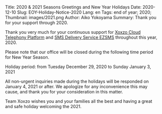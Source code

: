 Title: 2020 &amp; 2021 Seasons Greetings and New Year Holidays
Date: 2020-12-10
Slug: EOY-Holiday-Notice-2020
Lang: en
Tags: end of year; 2020;
Thumbnail: images/2021.png
Author: Aiko Yokoyama
Summary: Thank you for your support through 2020. 

Thank you very much for your continuous support for 
[Xoxzo Cloud Telephony Platform](https://www.xoxzo.com/en/) and [SMS Delivery Service EZSMS](https://www.ezsms.biz/ja/) 
throughout this year, 2020.

Please note that our office will be closed during the following time period for New Year Season.

Holiday period: from Tuesday December 29, 2020 to Sunday January 3, 2021

All non-urgent inquiries made during the holidays will be responded on January 4, 2021 or after. 
We apologize for any inconvenience this may cause, and thank you for your consideration in this matter.

Team Xoxzo wishes you and your families all the best and having a great and safe holiday welcoming the 2021.
